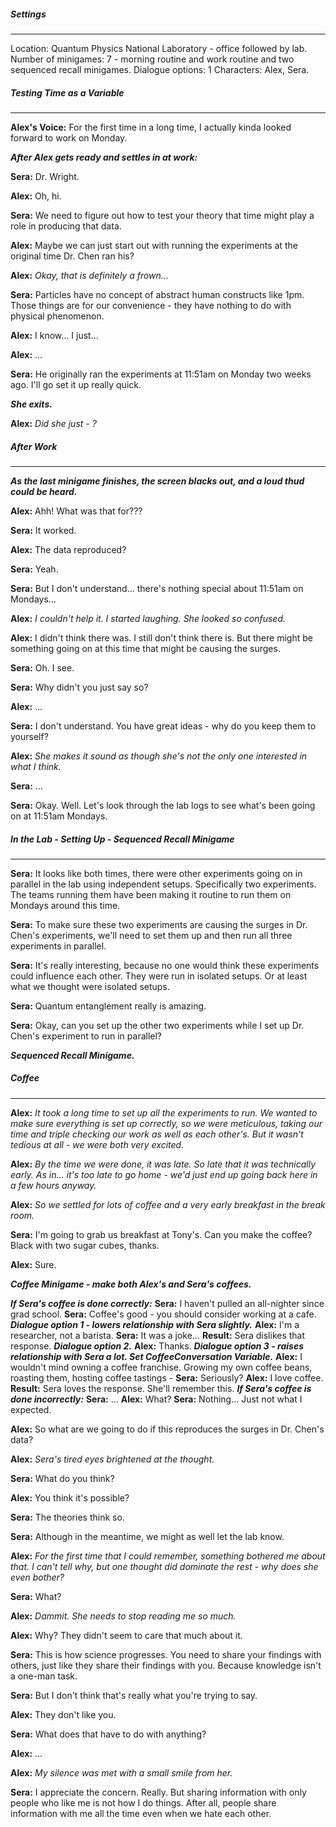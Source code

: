 ##### Settings
---
Location: Quantum Physics National Laboratory - office followed by lab.
Number of minigames: 7 - morning routine and work routine and two sequenced recall minigames.
Dialogue options: 1
Characters: Alex, Sera.

##### Testing Time as a Variable
---
**Alex's Voice:** For the first time in a long time, I actually kinda looked forward to work on Monday.

***After Alex gets ready and settles in at work:***

**Sera:** Dr. Wright.

**Alex:** Oh, hi.

**Sera:** We need to figure out how to test your theory that time might play a role in producing that data.

**Alex:** Maybe we can just start out with running the experiments at the original time Dr. Chen ran his?

**Alex:** *Okay, that is definitely a frown...*

**Sera:** Particles have no concept of abstract human constructs like 1pm. Those things are for our convenience - they have nothing to do with physical phenomenon.

**Alex:** I know... I just...

**Alex:** ...

**Sera:** He originally ran the experiments at 11:51am on Monday two weeks ago. I'll go set it up really quick.

***She exits.***

**Alex:** *Did she just - ?*

##### After Work
---
***As the last minigame finishes, the screen blacks out, and a loud thud could be heard.***

**Alex:** Ahh! What was that for???

**Sera:** It worked.

**Alex:** The data reproduced?

**Sera:** Yeah.

**Sera:** But I don't understand... there's nothing special about 11:51am on Mondays...

**Alex:** *I couldn't help it. I started laughing. She looked so confused.*

**Alex:** I didn't think there was. I still don't think there is. But there might be something going on at this time that might be causing the surges.

**Sera:** Oh. I see.

**Sera:** Why didn't you just say so?

**Alex:** ...

**Sera:** I don't understand. You have great ideas - why do you keep them to yourself?

**Alex:** *She makes it sound as though she's not the only one interested in what I think.*

**Sera:** ...

**Sera:** Okay. Well. Let's look through the lab logs to see what's been going on at 11:51am Mondays.

##### In the Lab - Setting Up - Sequenced Recall Minigame
---
**Sera:** It looks like both times, there were other experiments going on in parallel in the lab using independent setups. Specifically two experiments. The teams running them have been making it routine to run them on Mondays around this time.

**Sera:** To make sure these two experiments are causing the surges in Dr. Chen's experiments, we'll need to set them up and then run all three experiments in parallel.

**Sera:** It's really interesting, because no one would think these experiments could influence each other. They were run in isolated setups. Or at least what we thought were isolated setups.

**Sera:** Quantum entanglement really is amazing.

**Sera:** Okay, can you set up the other two experiments while I set up Dr. Chen's experiment to run in parallel?

***Sequenced Recall Minigame.***

##### Coffee
---
**Alex:** *It took a long time to set up all the experiments to run. We wanted to make sure everything is set up correctly, so we were meticulous, taking our time and triple checking our work as well as each other's. But it wasn't tedious at all - we were both very excited.*

**Alex:** *By the time we were done, it was late. So late that it was technically early. As in... it's too late to go home - we'd just end up going back here in a few hours anyway.*

**Alex:** *So we settled for lots of coffee and a very early breakfast in the break room.*

**Sera:** I'm going to grab us breakfast at Tony's. Can you make the coffee? Black with two sugar cubes, thanks.

**Alex:** Sure.

***Coffee Minigame - make both Alex's and Sera's coffees.***

***If Sera's coffee is done correctly:***
	**Sera:** I haven't pulled an all-nighter since grad school.
	**Sera:** Coffee's good - you should consider working at a cafe.
		***Dialogue option 1 - lowers relationship with Sera slightly.***
			**Alex:** I'm a researcher, not a barista.
			**Sera:** It was a joke...
			**Result:** Sera dislikes that response.
		***Dialogue option 2.***
			**Alex:** Thanks.
		***Dialogue option 3 - raises relationship with Sera a lot. Set CoffeeConversation Variable.***
			**Alex:** I wouldn't mind owning a coffee franchise. Growing my own coffee beans, roasting them, hosting coffee tastings -
			**Sera:** Seriously?
			**Alex:** I love coffee.
			**Result:** Sera loves the response. She'll remember this.
***If Sera's coffee is done incorrectly:***
	**Sera:** ...
	**Alex:** What?
	**Sera:** Nothing... Just not what I expected.

**Alex:** So what are we going to do if this reproduces the surges in Dr. Chen's data?

**Alex:** *Sera's tired eyes brightened at the thought.*

**Sera:** What do you think?

**Alex:** You think it's possible?

**Sera:** The theories think so.

**Sera:** Although in the meantime, we might as well let the lab know.

**Alex:** *For the first time that I could remember, something bothered me about that. I can't tell why, but one thought did dominate the rest - why does she even bother?*

**Sera:** What?

**Alex:** *Dammit. She needs to stop reading me so much.*

**Alex:** Why? They didn't seem to care that much about it.

**Sera:** This is how science progresses. You need to share your findings with others, just like they share their findings with you. Because knowledge isn't a one-man task.

**Sera:** But I don't think that's really what you're trying to say.

**Alex:** They don't like you.

**Sera:** What does that have to do with anything?

**Alex:** ...

**Alex:** *My silence was met with a small smile from her.*

**Sera:** I appreciate the concern. Really. But sharing information with only people who like me is not how I do things. After all, people share information with me all the time even when we hate each other.

